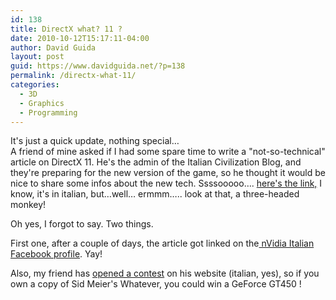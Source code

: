 ```yaml
---
id: 138
title: DirectX what? 11 ?
date: 2010-10-12T15:17:11-04:00
author: David Guida
layout: post
guid: https://www.davidguida.net/?p=138
permalink: /directx-what-11/
categories:
  - 3D
  - Graphics
  - Programming
---
```

<div>
  <p>
    It's just a quick update, nothing special&#8230;<br /> A friend of mine asked if I had some spare time to write a "not-so-technical" article on DirectX 11. He's the admin of the Italian Civilization Blog, and they're preparing for the new version of the game, so he thought it would be nice to share some infos about the new tech. Ssssooooo&#8230;. <a href="http://www.civilization5.it/?p=250">here's the link,</a> I know, it's in italian, but&#8230;well&#8230; ermmm&#8230;.. look at that, a three-headed monkey!
  </p>
  
  <p>
    Oh yes, I forgot to say. Two things.
  </p>
  
  <p>
    First one, after a couple of days, the article got linked on the<a href="http://www.facebook.com/NVIDIAItalia?ref=nf"> nVidia Italian Facebook profile</a>. Yay!
  </p>
  
  <p>
    Also, my friend has <a href="http://www.nvidia.it/object/gts450-civilization-contest-it.html">opened a contest</a> on his website (italian, yes), so if you own a copy of Sid Meier's Whatever, you could win a GeForce GT450 !
  </p>
</div>

<div class="post-details-footer-widgets">
</div>